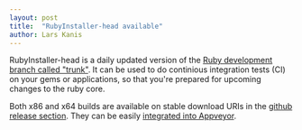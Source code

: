 ```yaml
---
layout: post
title:  "RubyInstaller-head available"
author: Lars Kanis
---
```

RubyInstaller-head is a daily updated version of the [Ruby development branch called "trunk"](https://github.com/ruby/ruby/).
It can be used to do continious integration tests (CI) on your gems or applications, so that you're prepared for upcoming changes to the ruby core.

Both x86 and x64 builds are available on stable download URIs in the [github release section](https://github.com/oneclick/rubyinstaller2/releases/tag/rubyinstaller-head).
They can be easily [integrated into Appveyor](https://github.com/oneclick/rubyinstaller2/wiki/For-gem-developers#user-content-appveyor).
